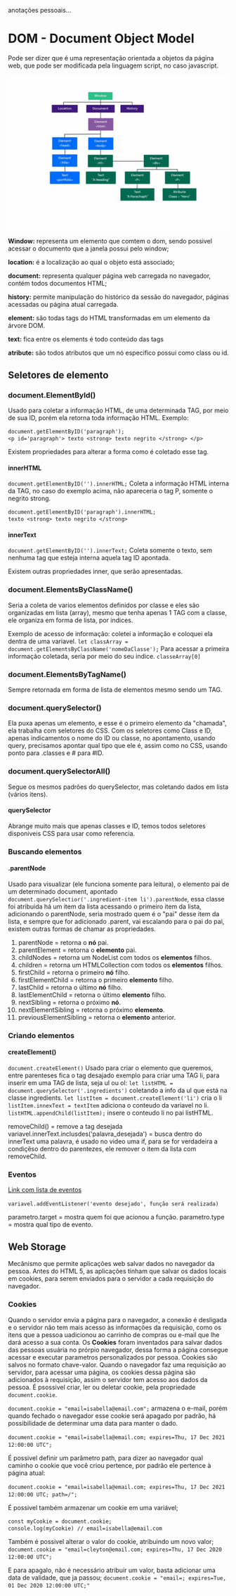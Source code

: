 anotações pessoais...
# DOM - Document Object Model

Pode ser dizer que é uma representação orientada a objetos da página web, que pode ser modificada pela linguagem script, no caso javascript.

![Estrutura DOM](./dom-estrutura.jpg)

**Window:** representa um elemento que comtem o dom, sendo possivel acessar o documento que a janela possui pelo window;

**location:** é a localização ao qual o objeto está associado;

**document:** representa qualquer página web carregada no navegador, contém todos documentos HTML;

**history:** permite manipulação do histórico da sessão do navegador, páginas acessadas ou página atual carregada.

**element:** são todas tags do HTML transformadas em um elemento da árvore DOM.

**text:** fica entre os elements é todo conteúdo das tags

**atribute:** são todos atributos que um nó especifico possui como class ou id.

## Seletores de elemento

### document.ElementById()

Usado para coletar a informação HTML, de uma determinada TAG, por meio de sua ID, porém ela retorna toda informação HTML.
Exemplo:
```
document.getElementByID('paragraph');
<p id='paragraph'> texto <strong> texto negrito </strong> </p>
```
Existem propriedades para alterar a forma como é coletado esse tag.

#### innerHTML
`document.getElementByID('').innerHTML;`
Coleta a informação HTML interna da TAG, no caso do exemplo acima, não apareceria o tag P, somente o negrito strong.
```
document.getElementByID('paragraph').innerHTML;
texto <strong> texto negrito </strong>
```

#### innerText
`document.getElementByID('').innerText;`
Coleta somente o texto, sem nenhuma tag que esteja interna aquela tag ID apontada.

Existem outras propriedades inner, que serão apresentadas.


### document.ElementsByClassName()

Seria a coleta de varios elementos definidos por classe e eles são organizadas em lista (array), mesmo que tenha apenas 1 TAG com a classe, ele organiza em forma de lista, por indices.

Exemplo de acesso de informação:
coletei a informação e coloquei ela dentra de uma variavel.
`let classArray = document.getElementsByClassName('nomeDaClasse');`
Para acessar a primeira informação coletada, seria por meio do seu indice.
`classeArray[0]`

### document.ElementsByTagName()

Sempre retornada em forma de lista de elementos mesmo sendo um TAG.

### document.querySelector()

Ela puxa apenas um elemento, e esse é o primeiro elemento da "chamada", ela trabalha com seletores do CSS.
Com os seletores como Class e ID, apenas indicamentos o nome do ID ou classe, no apontamento, usando query, precisamos apontar qual tipo que ele é, assim como no CSS, usando ponto para .classes e # para #ID.

### document.querySelectorAll()

Segue os mesmos padrões do querySelector, mas coletando dados em lista (vários itens).

#### querySelector

Abrange muito mais que apenas classes e ID, temos todos seletores disponiveis CSS para usar como referencia.

### Buscando elementos

#### .parentNode

Usado para visualizar (ele funciona somente para leitura), o elemento pai de um determinado document, apontado `document.querySelectior('.ingredient-item li').parentNode`, essa classe foi atribuida há um item da lista acessando o primeiro item da lista, adicionando o parentNode, seria mostrado quem é o "pai" desse item da lista, e sempre que for adicionado .parent, vai escalando para o pai do pai, existem outras formas de chamar as propriedades.

01. parentNode = retorna o **nó** pai.
02. parentElement = retorna o **elemento** pai.
03. childNodes = retorna um NodeList com todos os **elementos** filhos.
04. children = retorna um HTMLCollection com todos os **elementos** filhos.
05. firstChild = retorna o primeiro **nó** filho.
06. firstElementChild = retorna o primeiro **elemento** filho.
07. lastChild = retorna o último **nó** filho.
08. lastElementChild = retorna o último **elemento** filho.
09. nextSibling = retorna o próximo **nó**.
10. nextElementSibling = retorna o próximo **elemento**.
11. previousElementSibling = retorna o **elemento** anterior.

### Criando elementos

#### createElement()

`document.createElement()` Usado para criar o elemento que queremos, entre parenteses fica o tag desajado exemplo para criar uma TAG li, para inserir em uma TAG de lista, seja ul ou ol:
`let listHTML = document.querySelector('.ingredients')` coletando a info da ul que está na classe ingredients.
`let listItem = document.createElement('li')` cria o li
`listItem.innexText = textItem` adiciona o conteudo da variavel no li.
`listHTML.appendChild(listItem);` insere o conteudo li no pai listHTML.

removeChild() = remove a tag desejada
variavel.innerText.inclusdes('palavra_desejada') = busca dentro do innerText uma palavra, é usado no video uma if, para se for verdadeira a condiçẽso dentro do parentezes, ele remover o item da lista com removeChild.

### Eventos

[Link com lista de eventos](https://www.w3schools.com/jsref/dom_obj_event.asp)

`variavel.addEventListener('evento desejado', função será realizada)`

parametro.target = mostra quem foi que acionou a função.
parametro.type = mostra qual tipo de evento.

## Web Storage

Mecânismo que permite aplicações web salvar dados no navegador da pessoa. Antes do HTML 5, as aplicações tinham que salvar os dados locais em cookies, para serem enviados para o servidor a cada requisição do navegador.

### Cookies

Quando o servidor envia a página para o navegador, a conexão é desligada e o servidor não tem mais acesso às informações da requisição, como os itens que a pessoa uadicionou ao carrinho de compras ou e-mail que lhe dará acesso a sua conta. Os **Cookies** foram inventados para salvar dados das pessoas usuária no prórpio navegador, dessa forma a página consegue acessar e executar parametros personalizados por pessoa.
Cookies são salvos no formato chave-valor. Quando o navegador faz uma requisição ao servidor, para acessar uma página, os cookies dessa página são adicionados à requisição, assim o servidor tem acesso aos dados da pessoa.
É psossivel criar, ler ou deletar cookie, pela propriedade `document.cookie`.

`document.cookie = "email=isabella@email.com";`
armazena o e-mail, porém quando fechado o navegador esse cookie será apagado por padrão, há possibilidade de determinar uma data para manter o dado.

`document.cookie = "email=isabella@email.com; expires=Thu, 17 Dec 2021 12:00:00 UTC";`

É possivel definir um parâmetro path, para dizer ao navegador qual caminho o cookie que você criou pertence, por padrão ele pertence à página atual:

`document.cookie = "email=isabella@email.com; expires=Thu, 17 Dec 2021 12:00:00 UTC; path=/";`

É possivel também armazenar um cookie em uma variável;
```
const myCookie = document.cookie;
console.log(myCookie) // email=isabella@email.com
```

Também é possivel alterar o valor do cookie, atribuindo um novo valor;
`document.cookie = "email=cleyton@email.com; expires=Thu, 17 Dec 2020 12:00:00 UTC";`

E para apagalo, não é necessário atribuir um valor, basta adicionar uma data de validade, que ja passou;
`document.cookie = "email=; expires=Tue, 01 Dec 2020 12:00:00 UTC;"`

